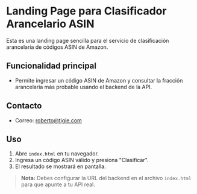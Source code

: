 # Landing Page para Clasificador Arancelario ASIN

Esta es una landing page sencilla para el servicio de clasificación arancelaria de códigos ASIN de Amazon.

## Funcionalidad principal
- Permite ingresar un código ASIN de Amazon y consultar la fracción arancelaria más probable usando el backend de la API.

## Contacto
- Correo: roberto@tigie.com

## Uso
1. Abre `index.html` en tu navegador.
2. Ingresa un código ASIN válido y presiona "Clasificar".
3. El resultado se mostrará en pantalla.

> **Nota:** Debes configurar la URL del backend en el archivo `index.html` para que apunte a tu API real.
